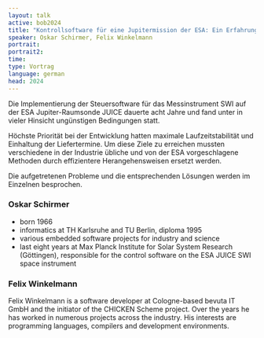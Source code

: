 ```yaml
---
layout: talk
active: bob2024
title: "Kontrollsoftware für eine Jupitermission der ESA: Ein Erfahrungsbericht"
speaker: Oskar Schirmer, Felix Winkelmann
portrait:
portrait2:
time:
type: Vortrag
language: german
head: 2024
---
```


Die Implementierung der Steuersoftware für das Messinstrument SWI auf
der ESA Jupiter-Raumsonde JUICE dauerte acht Jahre und fand unter in
vieler Hinsicht ungünstigen Bedingungen statt.

Höchste Priorität bei der Entwicklung hatten maximale
Laufzeitstabilität und Einhaltung der Liefertermine. Um diese Ziele zu
erreichen mussten verschiedene in der Industrie übliche und von der
ESA vorgeschlagene Methoden durch effizientere Herangehensweisen
ersetzt werden.

Die aufgetretenen Probleme und die entsprechenden Lösungen werden im
Einzelnen besprochen.

### Oskar Schirmer

- born 1966
- informatics at TH Karlsruhe and TU Berlin, diploma 1995
- various embedded software projects for industry and science
- last eight years at Max Planck Institute for Solar System Research
  (Göttingen), responsible for the control software on the ESA JUICE
  SWI space instrument


### Felix Winkelmann

Felix Winkelmann is a software developer at Cologne-based bevuta IT
GmbH and the initiator of the CHICKEN Scheme project. Over the years
he has worked in numerous projects across the industry. His interests
are programming languages, compilers and development environments.